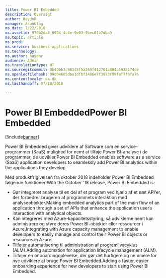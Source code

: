 ```yaml
---
title: Power BI Embedded
description: Oversigt
author: HaydnR
manager: ArunUlag
ms.date: 7/22/2018
ms.assetid: 976b2da3-6984-4c4e-9e03-9bec81b7dba9
ms.topic: article
ms.prod: 
ms.service: business-applications
ms.technology: 
ms.author: haydnr
audience: Admin
ms.translationtype: HT
ms.sourcegitcommit: 0b40bb3c98145f5a260f412701a884a5936174ce
ms.openlocfilehash: 99d04605dba1dfbf1486e7f3973f99fef7f6fa76
ms.contentlocale: da-dk
ms.lasthandoff: 07/18/2018

---
```

# <a name="power-bi-embedded"></a><span data-ttu-id="4e987-103">Power BI Embedded</span><span class="sxs-lookup"><span data-stu-id="4e987-103">Power BI Embedded</span></span>

[!include[banner](../../../includes/banner.md)]

<span data-ttu-id="4e987-104">Power BI Embedded giver udviklere af Software som en service-programmer (SaaS) mulighed for nemt at tilføje Power BI-analyse i de programmer, de udvikler.</span><span class="sxs-lookup"><span data-stu-id="4e987-104">Power BI Embedded enables software as a service (SaaS) application developers to seamlessly add Power BI analytics within the applications they develop.</span></span>

<span data-ttu-id="4e987-105">Med produktfrigivelsen fra oktober 2018 indeholder Power BI Embedded følgende funktioner:</span><span class="sxs-lookup"><span data-stu-id="4e987-105">With the October '18 release, Power BI Embedded is:</span></span>

- <span data-ttu-id="4e987-106">Gør integreret analyse til en del af et program ved hjælp af et sæt API'er, der forbedrer brugeren af programmets interaktion med analyseobjekter.</span><span class="sxs-lookup"><span data-stu-id="4e987-106">Making embedded analytics part of the main flow of an application through a   set of APIs that enhance the application user’s interaction with analytical   objects.</span></span>
- <span data-ttu-id="4e987-107">Kan integreres med Azure-kapacitetsstyring, så udviklerne nemt kan administrere og styre deres Power BI-objekter eller ressourcer i Azure.</span><span class="sxs-lookup"><span data-stu-id="4e987-107">Integrating with Azure capacity management to enable developers to easily   manage and control their Power BI objects or resources in Azure.</span></span>
- <span data-ttu-id="4e987-108">Tilføjer automatisering til administration af programlivscyklus (ALM).</span><span class="sxs-lookup"><span data-stu-id="4e987-108">Adding automation for application lifecycle management (ALM).</span></span>
- <span data-ttu-id="4e987-109">Tilføjer en onboardingoplevelse, der gør det hurtigere og nemmere for nye udviklere at bruge Power BI Embedded.</span><span class="sxs-lookup"><span data-stu-id="4e987-109">Adding a faster, easier onboarding experience for new developers to start   using Power BI Embedded.</span></span>

